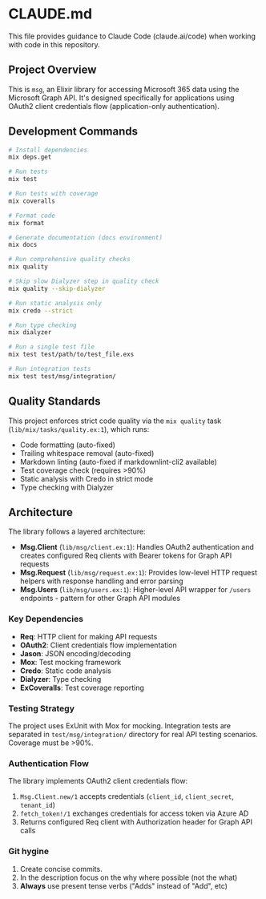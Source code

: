 # CLAUDE.md

This file provides guidance to Claude Code (claude.ai/code) when working with code in this repository.

## Project Overview

This is `msg`, an Elixir library for accessing Microsoft 365 data using the Microsoft Graph API. It's designed specifically for applications using OAuth2 client credentials flow (application-only authentication).

## Development Commands

```bash
# Install dependencies
mix deps.get

# Run tests
mix test

# Run tests with coverage
mix coveralls

# Format code
mix format

# Generate documentation (docs environment)
mix docs

# Run comprehensive quality checks
mix quality

# Skip slow Dialyzer step in quality check
mix quality --skip-dialyzer

# Run static analysis only
mix credo --strict

# Run type checking
mix dialyzer

# Run a single test file
mix test test/path/to/test_file.exs

# Run integration tests
mix test test/msg/integration/
```

## Quality Standards

This project enforces strict code quality via the `mix quality` task (`lib/mix/tasks/quality.ex:1`), which runs:

- Code formatting (auto-fixed)
- Trailing whitespace removal (auto-fixed)
- Markdown linting (auto-fixed if markdownlint-cli2 available)
- Test coverage check (requires >90%)
- Static analysis with Credo in strict mode
- Type checking with Dialyzer

## Architecture

The library follows a layered architecture:

- **Msg.Client** (`lib/msg/client.ex:1`): Handles OAuth2 authentication and creates configured Req clients with Bearer tokens for Graph API requests
- **Msg.Request** (`lib/msg/request.ex:1`): Provides low-level HTTP request helpers with response handling and error parsing
- **Msg.Users** (`lib/msg/users.ex:1`): Higher-level API wrapper for `/users` endpoints - pattern for other Graph API modules

### Key Dependencies

- **Req**: HTTP client for making API requests
- **OAuth2**: Client credentials flow implementation
- **Jason**: JSON encoding/decoding
- **Mox**: Test mocking framework
- **Credo**: Static code analysis
- **Dialyzer**: Type checking
- **ExCoveralls**: Test coverage reporting

### Testing Strategy

The project uses ExUnit with Mox for mocking. Integration tests are separated in `test/msg/integration/` directory for real API testing scenarios. Coverage must be >90%.

### Authentication Flow

The library implements OAuth2 client credentials flow:

1. `Msg.Client.new/1` accepts credentials (`client_id`, `client_secret`, `tenant_id`)
2. `fetch_token!/1` exchanges credentials for access token via Azure AD
3. Returns configured Req client with Authorization header for Graph API calls

### Git hygine

1. Create concise commits.
2. In the description focus on the why where possible (not the what)
3. **Always** use present tense verbs ("Adds" instead of "Add", etc)
